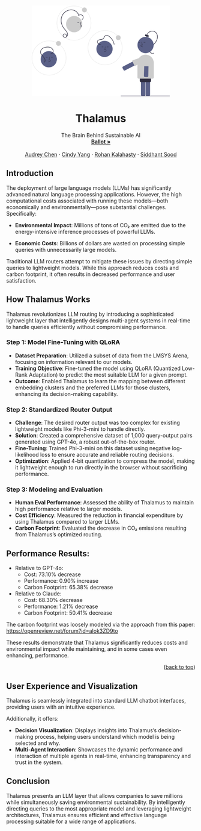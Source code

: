 
<a name="readme-top"></a>
<!-- PROJECT LOGO -->
<br />
<div align="center">
    <img src="friends.svg" alt="Logo" height="240">

  <h1 align="center">Thalamus</h1>

  <p align="center">
    The Brain Behind Sustainable AI
    <br />
    <a href="https://ballot.hackmit.org/project/potjl-vinac-wzepq-pkcfj"><strong>Ballot »</strong></a>
    <br />
    <br />
    <a href="https://www.linkedin.com/in/audrey-chen-tech/">Audrey Chen</a>
    ·
    <a href="https://www.linkedin.com/in/2023cyang/">Cindy Yang</a>
    ·
    <a href="https://www.linkedin.com/in/rohankalahasty/">Rohan Kalahasty</a>
    ·
    <a href="https://www.linkedin.com/in/siddhantsood1/">Siddhant Sood</a>
  </p>
</div>

<!-- ABOUT THE PROJECT -->
## Introduction

The deployment of large language models (LLMs) has significantly advanced natural language processing applications. However, the high computational costs associated with running these models—both economically and environmentally—pose substantial challenges. Specifically:

* **Environmental Impact**: Millions of tons of CO₂ are emitted due to the energy-intensive inference processes of powerful LLMs.

* **Economic Costs**: Billions of dollars are wasted on processing simple queries with unnecessarily large models.

Traditional LLM routers attempt to mitigate these issues by directing simple queries to lightweight models. While this approach reduces costs and carbon footprint, it often results in decreased performance and user satisfaction.

## How Thalamus Works

Thalamus revolutionizes LLM routing by introducing a sophisticated lightweight layer that intelligently designs multi-agent systems in real-time to handle queries efficiently without compromising performance.

### Step 1: Model Fine-Tuning with QLoRA

- **Dataset Preparation**: Utilized a subset of data from the LMSYS Arena, focusing on information relevant to our models.
- **Training Objective**: Fine-tuned the model using QLoRA (Quantized Low-Rank Adaptation) to predict the most suitable LLM for a given prompt.
- **Outcome**: Enabled Thalamus to learn the mapping between different embedding clusters and the preferred LLMs for those clusters, enhancing its decision-making capability.

### Step 2: Standardized Router Output

- **Challenge**: The desired router output was too complex for existing lightweight models like Phi-3-mini to handle directly.
- **Solution**: Created a comprehensive dataset of 1,000 query-output pairs generated using GPT-4o, a robust out-of-the-box router.
- **Fine-Tuning**: Trained Phi-3-mini on this dataset using negative log-likelihood loss to ensure accurate and reliable routing decisions.
- **Optimization**: Applied 4-bit quantization to compress the model, making it lightweight enough to run directly in the browser without sacrificing performance.

### Step 3: Modeling and Evaluation
- **Human Eval Performance**: Assessed the ability of Thalamus to maintain high performance relative to larger models.
- **Cost Efficiency**: Measured the reduction in financial expenditure by using Thalamus compared to larger LLMs.
- **Carbon Footprint**: Evaluated the decrease in CO₂ emissions resulting from Thalamus’s optimized routing.

## Performance Results:

- Relative to GPT-4o:
    - Cost: 73.10% decrease
    - Performance: 0.90% increase
    - Carbon Footprint: 65.38% decrease
- Relative to Claude:
    - Cost: 68.30% decrease
    - Performance: 1.21% decrease
    - Carbon Footprint: 50.41% decrease

The carbon footprint was loosely modeled via the approach from this paper: https://openreview.net/forum?id=aIok3ZD9to 

These results demonstrate that Thalamus significantly reduces costs and environmental impact while maintaining, and in some cases even enhancing, performance.

<p align="right">(<a href="#readme-top">back to top</a>)</p>

## User Experience and Visualization

Thalamus is seamlessly integrated into standard LLM chatbot interfaces, providing users with an intuitive experience. 

Additionally, it offers:
- **Decision Visualization**: Displays insights into Thalamus’s decision-making process, helping users understand which model is being selected and why.
- **Multi-Agent Interaction**: Showcases the dynamic performance and interaction of multiple agents in real-time, enhancing transparency and trust in the system.

## Conclusion

Thalamus presents an LLM layer that allows companies to save millions while simultaneously saving environmental sustainability. By intelligently directing queries to the most appropriate model and leveraging lightweight architectures, Thalamus ensures efficient and effective language processing suitable for a wide range of applications.